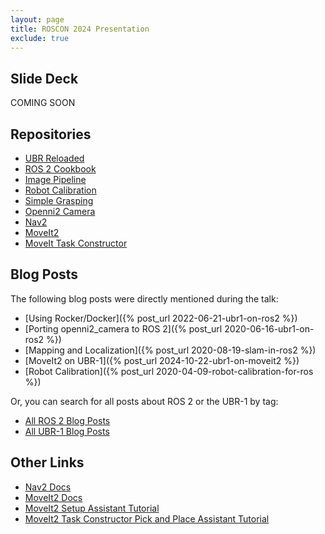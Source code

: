 ```yaml
---
layout: page
title: ROSCON 2024 Presentation
exclude: true
---
```


## Slide Deck

COMING SOON

## Repositories

 * [UBR Reloaded](https://github.com/mikeferguson/ubr_reloaded)
 * [ROS 2 Cookbook](https://github.com/mikeferguson/ros2_cookbook)
 * [Image Pipeline](https://github.com/ros-perception/image_pipeline)
 * [Robot Calibration](https://github.com/mikeferguson/robot_calibration)
 * [Simple Grasping](https://github.com/mikeferguson/simple_grasping)
 * [Openni2 Camera](https://github.com/ros-drivers/openni2_camera)
 * [Nav2](https://github.com/ros-navigation/navigation2)
 * [MoveIt2](https://github.com/moveit/moveit2)
 * [MoveIt Task Constructor](https://github.com/moveit/moveit_task_constructor)

## Blog Posts

The following blog posts were directly mentioned during the talk:

 * [Using Rocker/Docker]({% post_url 2022-06-21-ubr1-on-ros2 %})
 * [Porting openni2_camera to ROS 2]({% post_url 2020-06-16-ubr1-on-ros2 %})
 * [Mapping and Localization]({% post_url 2020-08-19-slam-in-ros2 %})
 * [MoveIt2 on UBR-1]({% post_url 2024-10-22-ubr1-on-moveit2 %})
 * [Robot Calibration]({% post_url 2020-04-09-robot-calibration-for-ros %})

Or, you can search for all posts about ROS 2 or the UBR-1 by tag:

 * <a href="/{{ site.baseurl }}tag/ros2">All ROS 2 Blog Posts</a>
 * <a href="/{{ site.baseurl }}tag/ubr1">All UBR-1 Blog Posts</a>

## Other Links

 * [Nav2 Docs](https://nav2.org)
 * [MoveIt2 Docs](https://moveit.picknik.ai)
 * [MoveIt2 Setup Assistant Tutorial](https://moveit.picknik.ai/main/doc/examples/setup_assistant/setup_assistant_tutorial.html)
 * [MoveIt2 Task Constructor Pick and Place Assistant Tutorial](https://moveit.picknik.ai/main/doc/tutorials/pick_and_place_with_moveit_task_constructor/pick_and_place_with_moveit_task_constructor.html)
